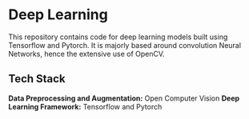 
# Deep Learning

This repository contains code for deep learning models built using Tensorflow and Pytorch.
It is majorly based around convolution Neural Networks, hence the extensive use of OpenCV.


## Tech Stack

**Data Preprocessing and Augmentation:** Open Computer Vision
**Deep Learning Framework:** Tensorflow and Pytorch
